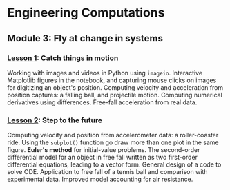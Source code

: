 # Engineering Computations


## Module 3: Fly at change in systems

### [Lesson 1](http://go.gwu.edu/engcomp3lesson1): Catch things in motion

Working with images and videos in Python using `imageio`. Interactive Matplotlib figures in the notebook, and capturing mouse clicks on images for digitizing an object's position. Computing velocity and acceleration from position captures: a falling ball, and projectile motion. Computing numerical derivatives using differences. Free-fall acceleration from real data.

### [Lesson 2](http://go.gwu.edu/engcomp3lesson2): Step to the future

Computing velocity and position from accelerometer data: a roller-coaster ride. Using the `subplot()` function go draw more than one plot in the same figure. **Euler's method** for initial-value problems. The second-order differential model for an object in free fall written as two first-order differential equations, leading to a vector form. General design of a code to solve ODE. Application to free fall of a tennis ball and comparison with experimental data. Improved model accounting for air resistance.
